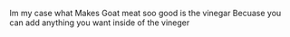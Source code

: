 Im my case what Makes Goat meat soo good is the vinegar Becuase you can add anything you want inside of the vineger 